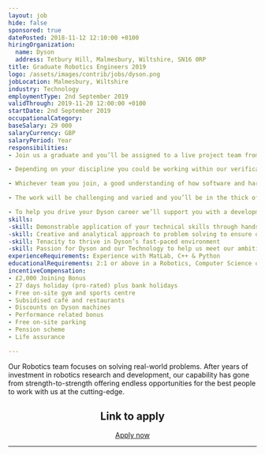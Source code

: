 ```yaml
---
layout: job
hide: false
sponsored: true
datePosted: 2018-11-12 12:10:00 +0100
hiringOrganization:
  name: Dyson
  address: Tetbury Hill, Malmesbury, Wiltshire, SN16 0RP
title: Graduate Robotics Engineers 2019
logo: /assets/images/contrib/jobs/dyson.png
jobLocation: Malmesbury, Wiltshire
industry: Technology
employmentType: 2nd September 2019
validThrough: 2019-11-20 12:00:00 +0100
startDate: 2nd September 2019
occupationalCategory:
baseSalary: 29 000
salaryCurrency: GBP
salaryPeriod: Year
responsibilities:
- Join us a graduate and you’ll be assigned to a live project team from day one contributing to the evolution of Dyson technology.

- Depending on your discipline you could be working within our verification team to conduct rigorous robotic test systems, or within our software team to refine our robotic technologies across computer vision, machine learning and navigation.

- Whichever team you join, a good understanding of how software and hardware work together at different levels in robotic systems is essential.

- The work will be challenging and varied and you’ll be in the thick of things; interacting with teams across Research, Design & Development (RDD) to ensure our solutions are functional, secure and easy to use.

- To help you drive your Dyson career we’ll support you with a development framework designed to provide technical and commercial know-how beyond just your day job.
skills:
-skill: Demonstrable application of your technical skills through hands-on projects, either university or personal projects
-skill: Creative and analytical approach to problem solving to ensure our machines are better
-skill: Tenacity to thrive in Dyson’s fast-paced environment
-skill: Passion for Dyson and our Technology to help us meet our ambitious future plans
experienceRequirements: Experience with MatLab, C++ & Python
educationalRequirements: 2:1 or above in a Robotics, Computer Science or related degree discipline
incentiveCompensation:
- £2,000 Joining Bonus
- 27 days holiday (pro-rated) plus bank holidays
- Free on-site gym and sports centre
- Subsidised café and restaurants
- Discounts on Dyson machines
- Performance related bonus
- Free on-site parking
- Pension scheme
- Life assurance

---
```


Our Robotics team focuses on solving real-world problems. After years of investment in robotics research and development, our capability has gone from strength-to-strength offering endless opportunities for the best people to work with us at the cutting-edge.

<div class="to-apply" style="text-align: center">
  <h2>Link to apply</h2>
  <a class="btn btn--dark" style="margin: 20px" href="https://careers.dyson.com/en-gb/job-description/graduate-robotics-engineers-2019-uk/20202">
      Apply now
  </a>
</div>

---
